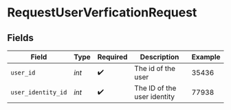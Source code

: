 # RequestUserVerficationRequest


## Fields

| Field                       | Type                        | Required                    | Description                 | Example                     |
| --------------------------- | --------------------------- | --------------------------- | --------------------------- | --------------------------- |
| `user_id`                   | *int*                       | :heavy_check_mark:          | The id of the user          | 35436                       |
| `user_identity_id`          | *int*                       | :heavy_check_mark:          | The ID of the user identity | 77938                       |